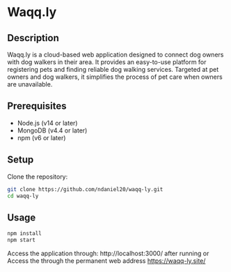 # Waqq.ly

## Description
Waqq.ly is a cloud-based web application designed to connect dog owners with dog walkers in their area. It provides an easy-to-use platform for registering pets and finding reliable dog walking services. Targeted at pet owners and dog walkers, it simplifies the process of pet care when owners are unavailable.

## Prerequisites
- Node.js (v14 or later)
- MongoDB (v4.4 or later)
- npm (v6 or later)

## Setup
Clone the repository:
```bash
git clone https://github.com/ndaniel20/waqq-ly.git
cd waqq-ly
```

## Usage
```bash
npm install
npm start
```

Access the application through: http://localhost:3000/ after running
or
Access the through the permanent  web address https://waqq-ly.site/
